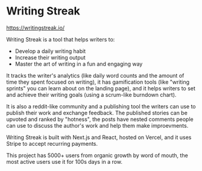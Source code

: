 # Writing Streak

https://writingstreak.io/

Writing Streak is a tool that helps writers to:
- Develop a daily writing habit
- Increase their writing output
- Master the art of writing in a fun and engaging way

It tracks the writer's analytics (like daily word counts and the amount of time they spent focused on writing), it has gamification tools (like "writing sprints" you can learn about on the landing page), and it helps writers to set and achieve their writing goals (using a scrum-like burndown chart).

It is also a reddit-like community and a publishing tool the writers can use to publish their work and exchange feedback. The published stories can be upvoted and ranked by "hotness", the posts have nested comments people can use to discuss the author's work and help them make improevments.

Writing Streak is built with Next.js and React, hosted on Vercel, and it uses Stripe to accept recurring payments.

This project has 5000+ users from organic growth by word of mouth, the most active users use it for 100s days in a row.
